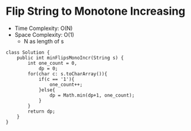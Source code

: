 # Flip String to Monotone Increasing

- Time Complexity: O(N)
- Space Complexity: O(1)
  - N as length of s

```
class Solution {
    public int minFlipsMonoIncr(String s) {
        int one_count = 0,
            dp = 0;
        for(char c: s.toCharArray()){
            if(c == '1'){
                one_count++;
            }else{
                dp = Math.min(dp+1, one_count);
            }
        }
        return dp;
    }
}
```

